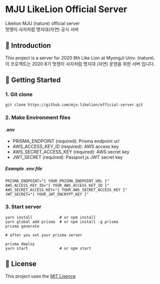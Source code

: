 # MJU LikeLion Official Server

Likelion MJU (nature) official server  
멋쟁이 사자처럼 명지대(자연) 공식 서버

## 📖 Introduction

This project is a server for 2020 8th Like Lion at MyongJi Univ. (nature).  
이 프로젝트는 2020 8기 멋쟁이 사자처럼 명지대 (자연) 운영을 위한 서버 입니다.

## 🏁 Getting Started

### 1. Git clone

```shell
git clone https://github.com/mju-likelion/official-server.git
```

### 2. Make Environment files

#### .env

- PRISMA_ENDPOINT (required): Prisma endpoint url
- AWS_ACCESS_KEY_ID (required): AWS access key
- AWS_SECRET_ACCESS_KEY (required): AWS secret key
- JWT_SECRET (required): Passport.js JWT secret key

##### Example .env file

```text
PRISMA_ENDPOINT="{ YOUR_PRISMA_ENDPOINT_URL }"
AWS_ACCESS_KEY_ID="{ YOUR_AWS_ACCESS_KEY_ID }"
AWS_SECRET_ACCESS_KEY="{ YOUR_AWS_SECRET_ACCESS_KEY }"
JWT_SECRET="{ YOUR_JWT_ENCRYPT_KEY }"
```

### 3. Start server

```shell
yarn install            # or npm install
yarn global add prisma  # or npm install -g prisma
prisma generate

# after you set your prisma server

prisma deploy
yarn start              # or npm start
```

## 📝 License

This project uses the [MIT Lisence](LICENSE)
